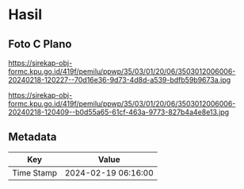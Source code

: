 # Hasil

## Foto C Plano

https://sirekap-obj-formc.kpu.go.id/419f/pemilu/ppwp/35/03/01/20/06/3503012006006-20240218-120227--70d16e36-9d73-4d8d-a539-bdfb59b9673a.jpg

https://sirekap-obj-formc.kpu.go.id/419f/pemilu/ppwp/35/03/01/20/06/3503012006006-20240218-120409--b0d55a65-61cf-463a-9773-827b4a4e8e13.jpg


## Metadata

| Key        | Value               |
| ---------- | ------------------- |
| Time Stamp | 2024-02-19 06:16:00 |



